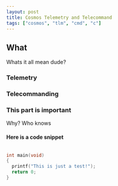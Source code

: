 ```yaml
---
layout: post
title: Cosmos Telemetry and Telecommand
tags: ["cosmos", "tlm", "cmd", "c"]
---
```



## What

Whats it all mean dude?

### Telemetry


### Telecommanding


### This part is important

Why? Who knows

#### Here is a code snippet

```c

int main(void) 
{
  printf("This is just a test!");
  return 0;
}
```
